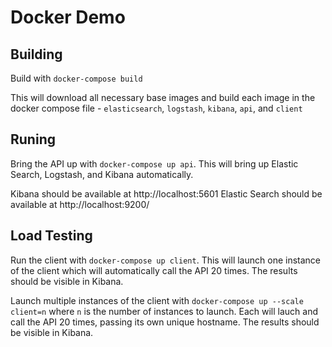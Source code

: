 # Docker Demo

## Building
Build with `docker-compose build`

This will download all necessary base images and build each image in the docker compose file - `elasticsearch`, `logstash`, `kibana`, `api`, and `client`

## Runing
Bring the API up with `docker-compose up api`. This will bring up Elastic Search, Logstash, and Kibana automatically.

Kibana should be available at http://localhost:5601
Elastic Search should be available at http://localhost:9200/

## Load Testing
Run the client with `docker-compose up client`. This will launch one instance of the client which will automatically call the API 20 times. The results should be visible in Kibana.

Launch multiple instances of the client with `docker-compose up --scale client=n` where `n` is the number of instances to launch. Each will lauch and call the API 20 times, passing its own unique hostname. The results should be visible in Kibana.
